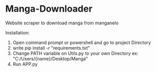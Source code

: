# Manga-Downloader
Website scraper to download manga from manganelo

Installation:
1. Open command prompt or powershell and go to project Directory
2. write pip install -r "requirements.txt"
3. Change PATH variable on Utils.py to your own Directory ex: "C:/Users/{name}/Desktop/Manga"
4. Run APP.py
